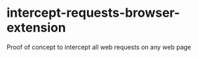 # intercept-requests-browser-extension
Proof of concept to intercept all web requests on any web page
